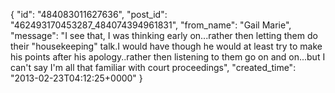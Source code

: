  {
   "id": "484083011627636",
   "post_id": "462493170453287_484074394961831",
   "from_name": "Gail Marie",
   "message": "I see that, I was thinking early on...rather then letting them do their \"housekeeping\" talk.I would have though he would at least try to  make his points after his apology..rather then listening to them go on and on...but I can't say I'm all that familiar with court proceedings",
   "created_time": "2013-02-23T04:12:25+0000"
 }
